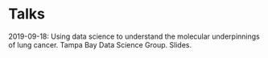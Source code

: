 # Talks

2019-09-18: Using data science to understand the molecular underpinnings of lung cancer. Tampa Bay Data Science Group. Slides.
